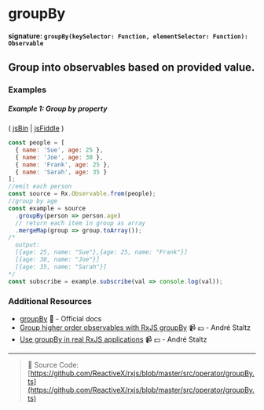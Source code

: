 # groupBy

#### signature: `groupBy(keySelector: Function, elementSelector: Function): Observable`

## Group into observables based on provided value.

### Examples

##### Example 1: Group by property

( [jsBin](http://jsbin.com/buworowuye/edit?js,console) |
[jsFiddle](https://jsfiddle.net/btroncone/utncxxvf/) )

```js
const people = [
  { name: 'Sue', age: 25 },
  { name: 'Joe', age: 30 },
  { name: 'Frank', age: 25 },
  { name: 'Sarah', age: 35 }
];
//emit each person
const source = Rx.Observable.from(people);
//group by age
const example = source
  .groupBy(person => person.age)
  // return each item in group as array
  .mergeMap(group => group.toArray());
/*
  output:
  [{age: 25, name: "Sue"},{age: 25, name: "Frank"}]
  [{age: 30, name: "Joe"}]
  [{age: 35, name: "Sarah"}]
*/
const subscribe = example.subscribe(val => console.log(val));
```

### Additional Resources

* [groupBy](http://reactivex.io/rxjs/class/es6/Observable.js~Observable.html#instance-method-groupBy)
  :newspaper: - Official docs
* [Group higher order observables with RxJS groupBy](https://egghead.io/lessons/rxjs-group-higher-order-observables-with-rxjs-groupby?course=use-higher-order-observables-in-rxjs-effectively)
  :video_camera: :dollar: - André Staltz
* [Use groupBy in real RxJS applications](https://egghead.io/lessons/rxjs-use-groupby-in-real-rxjs-applications?course=use-higher-order-observables-in-rxjs-effectively)
  :video_camera: :dollar: - André Staltz

---

> :file_folder: Source Code:
> [https://github.com/ReactiveX/rxjs/blob/master/src/operator/groupBy.ts](https://github.com/ReactiveX/rxjs/blob/master/src/operator/groupBy.ts)
